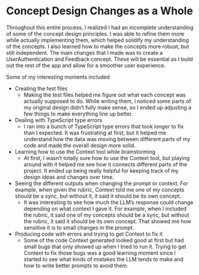 # Concept Design Changes as a Whole

Throughout this entire process, I realized I had an incomplete understanding of some of the concept design principles. I was able to refine them more while actually implementing them, which helped solidify my understanding of the concepts. I also learned how to make the concepts more robust, but still independent. The main changes that I made was to create a UserAuthentication and Feedback concept. These will be essential as I build out the rest of the app and allow for a smoother user experience.


Some of my interesting moments included

- Creating the test files
  - Making the test files helped me figure out what each concept was actually supposed to do. While writing them, I noticed some parts of my original design didn’t fully make sense, so I ended up adjusting a few things to make everything line up better.
- Dealing with TypeScript type errors
  - I ran into a bunch of TypeScript type errors that took longer to fix than I expected. It was frustrating at first, but it helped me understand how the data was moving between different parts of my code and made the overall design more solid.
- Learning how to use the Context tool while brainstorming
  - At first, I wasn’t totally sure how to use the Context tool, but playing around with it helped me see how it connects different parts of the project. It ended up being really helpful for keeping track of my design ideas and changes over time.
- Seeing the different outputs when changing the prompt or context. For example, when given the rubric, Context told me one of my concepts should be a sync, but without it, it said it should be its own concept. 
  - It was interesting to see how much the LLM’s response could change depending on what context I gave it. For example, when I included the rubric, it said one of my concepts should be a sync, but without the rubric, it said it should be its own concept. That showed me how sensitive it is to small changes in the prompt.
- Producing code with errors and trying to get Context to fix it
  - Some of the code Context generated looked good at first but had small bugs that only showed up when I tried to run it. Trying to get Context to fix those bugs was a good learning moment since I started to see what kinds of mistakes the LLM tends to make and how to write better prompts to avoid them.